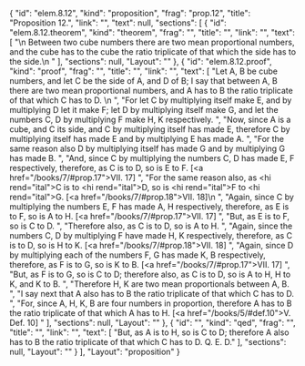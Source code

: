 {
  "id": "elem.8.12",
  "kind": "proposition",
  "frag": "prop.12",
  "title": "Proposition 12.",
  "link": "",
  "text": null,
  "sections": [
    {
      "id": "elem.8.12.theorem",
      "kind": "theorem",
      "frag": "",
      "title": "",
      "link": "",
      "text": [
        "\n       Between two cube numbers there are two mean proportional numbers, and the cube has to the cube the ratio triplicate of that which the side has to the side.\n      "
      ],
      "sections": null,
      "Layout": ""
    },
    {
      "id": "elem.8.12.proof",
      "kind": "proof",
      "frag": "",
      "title": "",
      "link": "",
      "text": [
        "Let A, B be cube numbers, and let C be the side of A, and D of B; I say that between A, B there are two mean proportional numbers, and A has to B the ratio triplicate of that which C has to D. \n      ",
        "For let C by multiplying itself make E, and by multiplying D let it make F; let D by multiplying itself make G, and let the numbers C, D by multiplying F make H, K respectively. ",
        "Now, since A is a cube, and C its side, and C by multiplying itself has made E, therefore C by multiplying itself has made E and by multiplying E has made A. ",
        "For the same reason also D by multiplying itself has made G and by multiplying G has made B. ",
        "And, since C by multiplying the numbers C, D has made E, F respectively, therefore, as C is to D, so is E to F. [<a href=\"/books/7/#prop.17\">VII. 17</a>] ",
        "For the same reason also, as <hi rend=\"ital\">C</hi> is to <hi rend=\"ital\">D</hi>, so is <hi rend=\"ital\">F</hi> to <hi rend=\"ital\">G</hi>. [<a href=\"/books/7/#prop.18\">VII. 18</a>]\n      ",
        "Again, since C by multiplying the numbers E, F has made A, H respectively, therefore, as E is to F, so is A to H. [<a href=\"/books/7/#prop.17\">VII. 17</a>] ",
        "But, as E is to F, so is C to D. ",
        "Therefore also, as C is to D, so is A to H. ",
        "Again, since the numbers C, D by multiplying F have made H, K respectively, therefore, as C is to D, so is H to K. [<a href=\"/books/7/#prop.18\">VII. 18</a>] ",
        "Again, since D by multiplying each of the numbers F, G has made K, B respectively, therefore, as F is to G, so is K to B. [<a href=\"/books/7/#prop.17\">VII. 17</a>] ",
        "But, as F is to G, so is C to D; therefore also, as C is to D, so is A to H, H to K, and K to B. ",
        "Therefore H, K are two mean proportionals between A, B. ",
        "I say next that A also has to B the ratio triplicate of that which C has to D. ",
        "For, since A, H, K, B are four numbers in proportion, therefore A has to B the ratio triplicate of that which A has to H. [<a href=\"/books/5/#def.10\">V. Def. 10</a>] "
      ],
      "sections": null,
      "Layout": ""
    },
    {
      "id": "",
      "kind": "qed",
      "frag": "",
      "title": "",
      "link": "",
      "text": [
        "But, as A is to H, so is C to D; therefore A also has to B the ratio triplicate of that which C has to D. Q. E. D."
      ],
      "sections": null,
      "Layout": ""
    }
  ],
  "Layout": "proposition"
}
